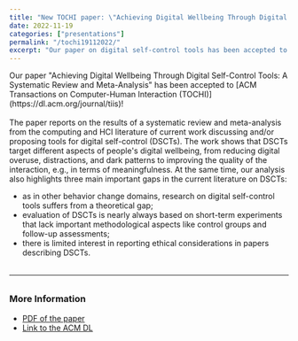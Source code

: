 ```yaml
---
title: "New TOCHI paper: \"Achieving Digital Wellbeing Through Digital Self-Control Tools: A Systematic Review and Meta-Analysis\""
date: 2022-11-19
categories: ["presentations"]
permalink: "/tochi19112022/"
excerpt: "Our paper on digital self-control tools has been accepted to ACM Transactions on Computer-Human Interaction (TOCHI)!"
---
```


<p>
Our paper "Achieving Digital Wellbeing Through Digital Self-Control Tools: A Systematic Review and Meta-Analysis" has been accepted to [ACM Transactions on Computer-Human Interaction (TOCHI)](https://dl.acm.org/journal/tiis)!
<br><br>
The paper reports on the results of a systematic review and meta-analysis from the computing and HCI literature of current work discussing and/or proposing tools for digital self-control (DSCTs). The work shows that DSCTs target different aspects of people's digital wellbeing, from reducing digital overuse, distractions, and dark patterns to improving the quality of the interaction, e.g., in terms of meaningfulness. At the same time, our analysis also highlights three main important gaps in the current literature on DSCTs: 
<ul>
<li>as in other behavior change domains, research on digital self-control tools suffers from a theoretical gap;</li>
<li>evaluation of DSCTs is nearly always based on short-term experiments that lack important methodological aspects like control groups and follow-up assessments;</li>
<li>there is limited interest in reporting ethical considerations in papers describing DSCTs.</li> 
</ul>
</p>

<hr style="margin: 2rem 0; border: none; border-top: 1px solid var(--border-color);">

<h3>More Information</h3>
<ul>
<li><a href="https://iris.polito.it/retrieve/handle/11583/2972709/28c10713-3c1e-4084-83d0-0a9b2e8b2723/dwbreview.pdf">PDF of the paper</a></li>
<li><a href="https://dl.acm.org/doi/10.1145/3567500">Link to the ACM DL</a></li>
</ul>